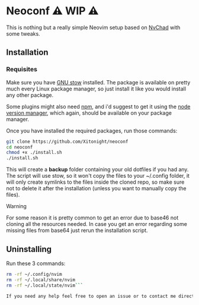 # Neoconf ⚠️ WIP ⚠️

This is nothing but a really simple Neovim setup based on [NvChad](https://nvchad.com/) with some tweaks.

## Installation

### Requisites

Make sure you have [GNU stow](https://www.gnu.org/software/stow/) installed.
The package is available on pretty much every Linux package manager, so just install it like you would install any other package.

Some plugins might also need [npm](https://www.npmjs.com), and i'd suggest to get it using the [node version manager](https://github.com/nvm-sh/nvm), which again, should be available on your package manager.

Once you have installed the required packages, run those commands:

```bash
git clone https://github.com/Xitonight/neoconf
cd neoconf
chmod +x ./install.sh
./install.sh
```

This will create a **backup** folder containing your old dotfiles if you had any.
The script will use stow, so it won't copy the files to your ~/.config folder, it will only create symlinks to the files inside the cloned repo, so make sure not to delete it after the installation (unless you want to manually copy the files).

> [!WARNING]
> For some reason it is pretty common to get an error due to base46 not cloning all the resources needed. In case you get an error regarding some missing files from base64 just rerun the installation script.

## Uninstalling

Run these 3 commands:

```bash
rm -rf ~/.config/nvim
rm -rf ~/.local/share/nvim
rm -rf ~/.local/state/nvim```

If you need any help feel free to open an issue or to contact me directly :)
